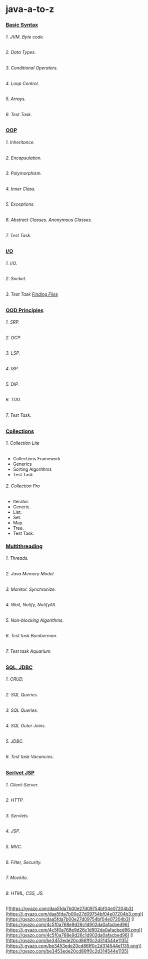 # java-a-to-z

### [Basic Syntax](https://github.com/roman-sd/java-a-to-z/tree/master/chapter_001)

###### 1. JVM. Byte code.
###### 2. Data Types.
###### 3. Conditional Operators.
###### 4. Loop Control.
###### 5. Arrays.
###### 6. Test Task.

### [OOP](https://github.com/roman-sd/java-a-to-z/tree/master/chapter_002)

###### 1. Inheritance.
      
###### 2. Encapsulation.
      
###### 3. Polymorphism.
      
###### 4. Inner Class.
      
###### 5. Exceptions.
      
###### 6. Abstract Classes. Anonymous Classes.
      
###### 7. Test Task.

### [I/O](https://github.com/roman-sd/java-a-to-z/tree/master/chapter_003)

###### 1. I/O.

###### 2. Socket.

###### 3. Test Task [Finding Files](https://github.com/roman-sd/java-a-to-z/tree/master/finder)

### [OOD Principles](https://github.com/roman-sd/java-a-to-z/tree/master/chapter_006)

###### 1. SRP.

###### 2. OCP.

###### 3. LSP.

###### 4. ISP.

###### 5. DIP.

###### 6. TDD.

###### 7. Test Task.

### [Collections](https://github.com/roman-sd/java-a-to-z/tree/master/chapter_005)

###### 1. Collection Lite
* Collections Framework
* Generics
* Sorting Algorithms
* Test Task
###### 2. Collection Pro
* Iterator.
* Generic.
* List.
* Set.
* Map.
* Tree.
* Test Task.

### [Multithreading](https://github.com/roman-sd/java-a-to-z/tree/master/chapter_007)

###### 1. Threads.
###### 2. Java Memory Model.
###### 3. Monitor. Synchronize.
###### 4. Wait, Notify, NotifyAll.
###### 5. Non-blocking Algorithms.
###### 6. Test task Bomberman.
###### 7. Test task Aquarium.

### [SQL, JDBC](https://github.com/roman-sd/java-a-to-z/tree/master/chapter_008) 

###### 1. CRUD.
###### 2. SQL Queries.
###### 3. SQL Queries.
###### 4. SQL Outer Joins.
###### 5. JDBC.
###### 6. Test task Vacancies.

### [Serlvet JSP](https://github.com/roman-sd/java-a-to-z/tree/master/chapter_009)

###### 1. Client-Server.
###### 2. HTTP.
###### 3. Servlets.
###### 4. JSP.
###### 5. MVC.
###### 6. Filter, Security.
###### 7. Mockito.
###### 8. HTML, CSS, JS. 
[![https://gyazo.com/daa5fda7b00e27d09754bf04e07204b3](https://i.gyazo.com/daa5fda7b00e27d09754bf04e07204b3.png)](https://gyazo.com/daa5fda7b00e27d09754bf04e07204b3)
[![https://gyazo.com/4c5f0a768e9d26c1d902da0afacbed96](https://i.gyazo.com/4c5f0a768e9d26c1d902da0afacbed96.png)](https://gyazo.com/4c5f0a768e9d26c1d902da0afacbed96)
[![https://gyazo.com/be3453ede20cd86ff0c2d314544e1135](https://i.gyazo.com/be3453ede20cd86ff0c2d314544e1135.png)](https://gyazo.com/be3453ede20cd86ff0c2d314544e1135)












 